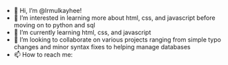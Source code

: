 - 👋 Hi, I’m @lrmulkayhee!
- 👀 I’m interested in learning more about html, css, and javascript before moving on to python and sql
- 🌱 I’m currently learning html, css, and javascript
- 💞️ I’m looking to collaborate on various projects ranging from simple typo changes and minor syntax fixes to helping manage databases
- 📫 How to reach me: 

<!---
lrmulkayhee/lrmulkayhee is a ✨ special ✨ repository because its `README.md` (this file) appears on your GitHub profile.
You can click the Preview link to take a look at your changes.
--->
